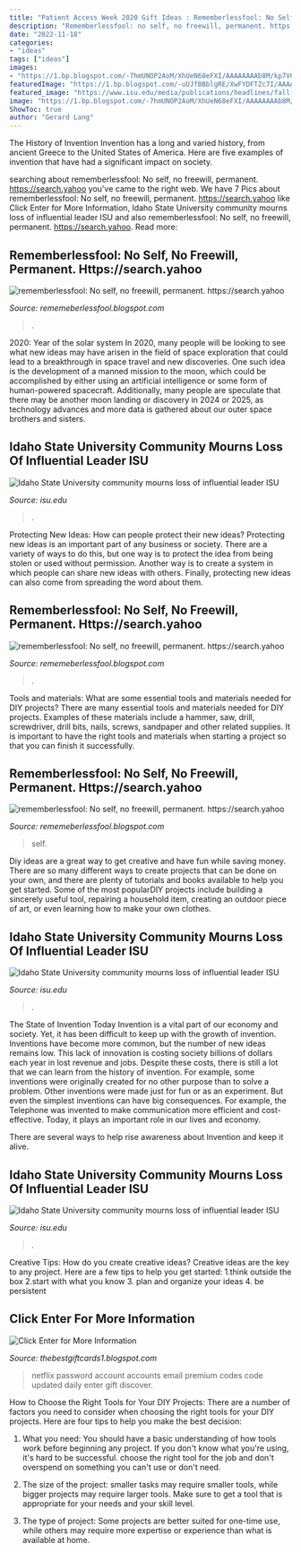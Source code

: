 ```yaml
---
title: "Patient Access Week 2020 Gift Ideas : Rememberlessfool: No Self, No Freewill, Permanent. Https://search.yahoo"
description: "Rememberlessfool: no self, no freewill, permanent. https://search.yahoo"
date: "2022-11-18"
categories:
- "ideas"
tags: ["ideas"]
images:
- "https://1.bp.blogspot.com/-7hmUNOP2AoM/XhUeN68eFXI/AAAAAAAAb8M/kp7V6C6FPIg8jJvMmrDrCEsV5mHz_n-FACLcBGAsYHQ/s1600/Untitled132.png"
featuredImage: "https://1.bp.blogspot.com/-uUJfBBblgRE/XwFYDFTZc7I/AAAAAAAAAag/yHTOrMRkZyA5KmvUAx4QSvCV6mUuqxg4ACK4BGAsYHg/s1024/free-netflix-accounts-and-password-lists-2020.jpg"
featured_image: "https://www.isu.edu/media/publications/headlines/fall-2019/CWHOGLodore33.JPG"
image: "https://1.bp.blogspot.com/-7hmUNOP2AoM/XhUeN68eFXI/AAAAAAAAb8M/kp7V6C6FPIg8jJvMmrDrCEsV5mHz_n-FACLcBGAsYHQ/s1600/Untitled132.png"
ShowToc: true
author: "Gerard Lang"
---
```



The History of Invention
Invention has a long and varied history, from ancient Greece to the United States of America. Here are five examples of invention that have had a significant impact on society.

	

		
searching about rememberlessfool: No self, no freewill, permanent. https://search.yahoo you've came to the right web. We have 7 Pics about rememberlessfool: No self, no freewill, permanent. https://search.yahoo like Click Enter for More Information, Idaho State University community mourns loss of influential leader ISU and also rememberlessfool: No self, no freewill, permanent. https://search.yahoo. Read more:
		
    
## Rememberlessfool: No Self, No Freewill, Permanent. Https://search.yahoo

<img loading=lazy src="https://1.bp.blogspot.com/-7hmUNOP2AoM/XhUeN68eFXI/AAAAAAAAb8M/kp7V6C6FPIg8jJvMmrDrCEsV5mHz_n-FACLcBGAsYHQ/s1600/Untitled132.png" onerror="this.onerror=null;this.src='https://tse4.mm.bing.net/th?id=OIP.8Fxahrg8RP8y8p61j6fX3AHaEK&amp;pid=15.1';" alt="rememberlessfool: No self, no freewill, permanent. https://search.yahoo">

_Source: rememeberlessfool.blogspot.com_

>. 

	

2020: Year of the solar system
In 2020, many people will be looking to see what new ideas may have arisen in the field of space exploration that could lead to a breakthrough in space travel and new discoveries. One such idea is the development of a manned mission to the moon, which could be accomplished by either using an artificial intelligence or some form of human-powered spacecraft. Additionally, many people are speculate that there may be another moon landing or discovery in 2024 or 2025, as technology advances and more data is gathered about our outer space brothers and sisters.

    
## Idaho State University Community Mourns Loss Of Influential Leader ISU

<img loading=lazy src="https://www.isu.edu/media/publications/headlines/fall-2019/Gates-&#039;19.jpg" onerror="this.onerror=null;this.src='https://tse3.mm.bing.net/th?id=OIP.LBwUghXepcXi3a_NV0-rTgHaEq&amp;pid=15.1';" alt="Idaho State University community mourns loss of influential leader ISU">

_Source: isu.edu_

>. 

	

Protecting New Ideas: How can people protect their new ideas?
Protecting new ideas is an important part of any business or society. There are a variety of ways to do this, but one way is to protect the idea from being stolen or used without permission. Another way is to create a system in which people can share new ideas with others. Finally, protecting new ideas can also come from spreading the word about them.

    
## Rememberlessfool: No Self, No Freewill, Permanent. Https://search.yahoo

<img loading=lazy src="https://1.bp.blogspot.com/-fYVwBp0PZGo/XdsxYbKVnzI/AAAAAAAAbjA/Wzx5kf07cmISrUc7yTlv8m3usX5WscZewCLcBGAsYHQ/s320/Untitled25.png" onerror="this.onerror=null;this.src='https://tse2.mm.bing.net/th?id=OIP.xlOHpNoYOpKdMSXTcTEoAAAAAA&amp;pid=15.1';" alt="rememberlessfool: No self, no freewill, permanent. https://search.yahoo">

_Source: rememeberlessfool.blogspot.com_

>. 

	

Tools and materials: What are some essential tools and materials needed for DIY projects?
There are many essential tools and materials needed for DIY projects. Examples of these materials include a hammer, saw, drill, screwdriver, drill bits, nails, screws, sandpaper and other related supplies. It is important to have the right tools and materials when starting a project so that you can finish it successfully.

    
## Rememberlessfool: No Self, No Freewill, Permanent. Https://search.yahoo

<img loading=lazy src="https://1.bp.blogspot.com/-HB7jywaqpX8/Xlh3PEdW1MI/AAAAAAAAeGI/BgDXlKWMUmAZblnuDJ975b0Nac7EVVzmQCLcBGAsYHQ/s320/Untitled1097.png" onerror="this.onerror=null;this.src='https://tse1.mm.bing.net/th?id=OIP.qnfUcEW7ej2ahgJJegDB2wAAAA&amp;pid=15.1';" alt="rememberlessfool: No self, no freewill, permanent. https://search.yahoo">

_Source: rememeberlessfool.blogspot.com_

>self. 

	

Diy ideas are a great way to get creative and have fun while saving money. There are so many different ways to create projects that can be done on your own, and there are plenty of tutorials and books available to help you get started. Some of the most popularDIY projects include building a sincerely useful tool, repairing a household item, creating an outdoor piece of art, or even learning how to make your own clothes.

    
## Idaho State University Community Mourns Loss Of Influential Leader ISU

<img loading=lazy src="https://www.isu.edu/media/publications/headlines/fall-2019/CWHOGLodore33.JPG" onerror="this.onerror=null;this.src='https://tse2.mm.bing.net/th?id=OIP.Pe68H5fBgC0BYvoCsr5LYAAAAA&amp;pid=15.1';" alt="Idaho State University community mourns loss of influential leader ISU">

_Source: isu.edu_

>. 

	

The State of Invention Today
Invention is a vital part of our economy and society. Yet, it has been difficult to keep up with the growth of invention. Inventions have become more common, but the number of new ideas remains low. This lack of innovation is costing society billions of dollars each year in lost revenue and jobs.
Despite these costs, there is still a lot that we can learn from the history of invention. For example, some inventions were originally created for no other purpose than to solve a problem. Other inventions were made just for fun or as an experiment. But even the simplest inventions can have big consequences. For example, the Telephone was invented to make communication more efficient and cost-effective. Today, it plays an important role in our lives and economy.

There are several ways to help rise awareness about Invention and keep it alive.

    
## Idaho State University Community Mourns Loss Of Influential Leader ISU

<img loading=lazy src="https://www.isu.edu/media/publications/headlines/fall-2019/DSCF3758.JPG" onerror="this.onerror=null;this.src='https://tse3.mm.bing.net/th?id=OIP.MuP7nGVutADm13FBx5CB9wAAAA&amp;pid=15.1';" alt="Idaho State University community mourns loss of influential leader ISU">

_Source: isu.edu_

>. 

	

Creative Tips: How do you create creative ideas?
Creative ideas are the key to any project. Here are a few tips to help you get started: 
1.think outside the box 
2.start with what you know 
3. plan and organize your ideas 
4. be persistent 

    
## Click Enter For More Information

<img loading=lazy src="https://1.bp.blogspot.com/-uUJfBBblgRE/XwFYDFTZc7I/AAAAAAAAAag/yHTOrMRkZyA5KmvUAx4QSvCV6mUuqxg4ACK4BGAsYHg/s1024/free-netflix-accounts-and-password-lists-2020.jpg" onerror="this.onerror=null;this.src='https://tse3.mm.bing.net/th?id=OIP.OnMSG6C3QsKhtLh0AODoxQHaEK&amp;pid=15.1';" alt="Click Enter for More Information">

_Source: thebestgiftcards1.blogspot.com_

>netflix password account accounts email premium codes code updated daily enter gift discover. 

	

How to Choose the Right Tools for Your DIY Projects:
There are a number of factors you need to consider when choosing the right tools for your DIY projects. Here are four tips to help you make the best decision:
1. What you need: You should have a basic understanding of how tools work before beginning any project. If you don't know what you're using, it's hard to be successful. choose the right tool for the job and don't overspend on something you can't use or don't need.

2. The size of the project: smaller tasks may require smaller tools, while bigger projects may require larger tools. Make sure to get a tool that is appropriate for your needs and your skill level.

3. The type of project: Some projects are better suited for one-time use, while others may require more expertise or experience than what is available at home.

